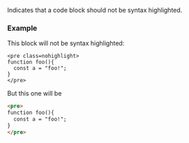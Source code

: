 Indicates that a code block should not be syntax highlighted. 

### Example
This block will not be syntax highlighted:
```
<pre class=nohighlight>
function foo(){
  const a = "foo!";
}
</pre> 
```

But this one will be
```HTML
<pre>
function foo(){
  const a = "foo!";
}
</pre> 
```


